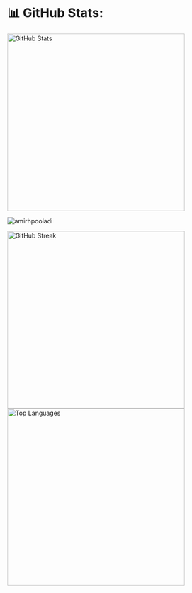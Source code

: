 # 📊 GitHub Stats:
<div>
  <img src="https://github-readme-stats.vercel.app/api?username=amirhpooladi&theme=dark&hide_border=false&include_all_commits=true&count_private=true" alt="GitHub Stats" style="width: 400px; height: auto;" />
  <p align="left"> <img src="https://komarev.com/ghpvc/?username=amirhpooladi&label=Profile%20views&color=0e75b6&style=flat" alt="amirhpooladi" /> </p>
  <img src="https://github-readme-streak-stats.herokuapp.com/?user=amirhpooladi&theme=dark&hide_border=false&mode=weekly" alt="GitHub Streak" style="width: 400px; height: auto;" />

  <img src="https://github-readme-stats.vercel.app/api/top-langs/?username=amirhpooladi&theme=dark&hide_border=false&include_all_commits=true&count_private=true&layout=compact" alt="Top Languages" style="width: 400px; height: auto;" />
</div>
